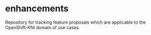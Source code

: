 # enhancements
Repository for tracking feature proposals which are applicable to the OpenShift-KNI domain of use cases.
